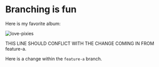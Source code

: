 # Branching is fun

Here is my favorite album:

![love-pixies](/static/pixies-doolittle.png)

THIS LINE SHOULD CONFLICT WITH THE CHANGE COMING IN FROM feature-a.

Here is a change within the `feature-a` branch.
